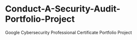 # Conduct-A-Security-Audit-Portfolio-Project
Google Cybersecurity Professional Certificate Portfolio Project
